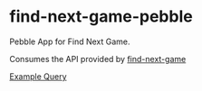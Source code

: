 # find-next-game-pebble

Pebble App for Find Next Game. 

Consumes the API provided by [find-next-game](https://github.com/neilff/find-next-game)

[Example Query](https://tn-find-next-game.herokuapp.com/api/team/17947)
